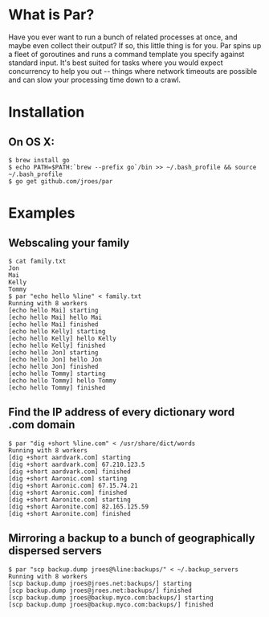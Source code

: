 # What is Par?
Have you ever want to run a bunch of related processes at once, and maybe even collect their output? If so, this little thing is for you. Par spins up a fleet of goroutines and runs a command template you specify against standard input. It's best suited for tasks where you would expect concurrency to help you out -- things where network timeouts are possible and can slow your processing time down to a crawl.

# Installation

## On OS X:

```shell
$ brew install go
$ echo PATH=$PATH:`brew --prefix go`/bin >> ~/.bash_profile && source ~/.bash_profile
$ go get github.com/jroes/par
```

# Examples

## Webscaling your family

```shell
$ cat family.txt
Jon
Mai
Kelly
Tommy
$ par "echo hello %line" < family.txt
Running with 8 workers
[echo hello Mai] starting
[echo hello Mai] hello Mai
[echo hello Mai] finished
[echo hello Kelly] starting
[echo hello Kelly] hello Kelly
[echo hello Kelly] finished
[echo hello Jon] starting
[echo hello Jon] hello Jon
[echo hello Jon] finished
[echo hello Tommy] starting
[echo hello Tommy] hello Tommy
[echo hello Tommy] finished
```

## Find the IP address of every dictionary word .com domain

```shell
$ par "dig +short %line.com" < /usr/share/dict/words
Running with 8 workers
[dig +short aardvark.com] starting
[dig +short aardvark.com] 67.210.123.5
[dig +short aardvark.com] finished
[dig +short Aaronic.com] starting
[dig +short Aaronic.com] 67.15.74.21
[dig +short Aaronic.com] finished
[dig +short Aaronite.com] starting
[dig +short Aaronite.com] 82.165.125.59
[dig +short Aaronite.com] finished
```

## Mirroring a backup to a bunch of geographically dispersed servers

```shell
$ par "scp backup.dump jroes@%line:backups/" < ~/.backup_servers
Running with 8 workers
[scp backup.dump jroes@jroes.net:backups/] starting
[scp backup.dump jroes@jroes.net:backups/] finished
[scp backup.dump jroes@backup.myco.com:backups/] starting
[scp backup.dump jroes@backup.myco.com:backups/] finished
```
